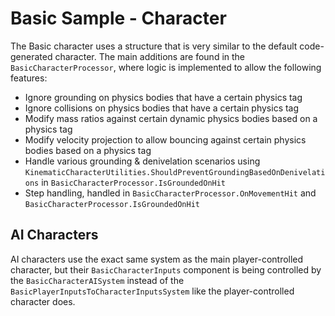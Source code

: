 

# Basic Sample - Character

The Basic character uses a structure that is very similar to the default code-generated character. The main additions are found in the `BasicCharacterProcessor`, where logic is implemented to allow the following features:
* Ignore grounding on physics bodies that have a certain physics tag
* Ignore collisions on physics bodies that have a certain physics tag
* Modify mass ratios against certain dynamic physics bodies based on a physics tag
* Modify velocity projection to allow bouncing against certain physics bodies based on a physics tag
* Handle various grounding & denivelation scenarios using `KinematicCharacterUtilities.ShouldPreventGroundingBasedOnDenivelations` in `BasicCharacterProcessor.IsGroundedOnHit`
* Step handling, handled in `BasicCharacterProcessor.OnMovementHit` and `BasicCharacterProcessor.IsGroundedOnHit`


## AI Characters
AI characters use the exact same system as the main player-controlled character, but their `BasicCharacterInputs` component is being controlled by the `BasicCharacterAISystem` instead of the `BasicPlayerInputsToCharacterInputsSystem` like the player-controlled character does.